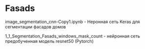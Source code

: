 # Fasads

image_segmentation_cnn-Copy1.ipynb  - Неронная сеть Keras для сегментации фасадов домов

1_1_Segmentation_Fasads_windows_mask_count  - нейронная сеть предобученная модель resnet50 (Pytorch)
 
